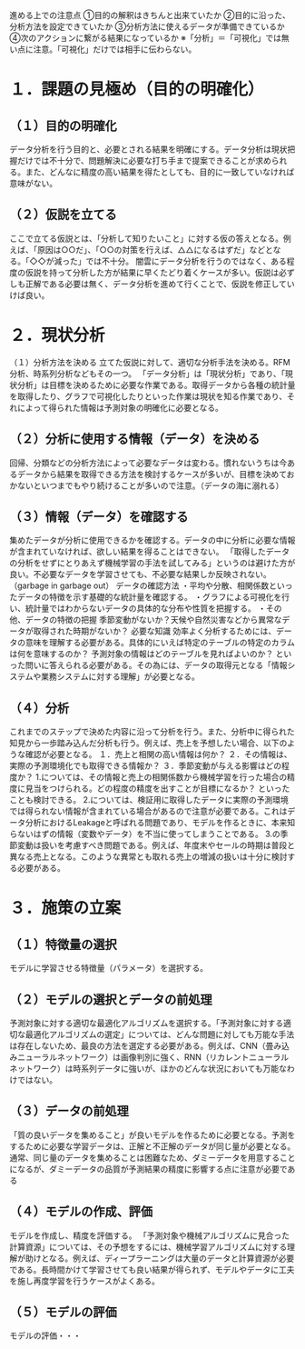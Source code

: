 進める上での注意点
①目的の解釈はきちんと出来ていたか
②目的に沿った、分析方法を設定できていたか
③分析方法に使えるデータが準備できているか
④次のアクションに繋がる結果になっているか
※「分析」＝「可視化」では無い点に注意。「可視化」だけでは相手に伝わらない。

# １．課題の見極め（目的の明確化）
## （１）目的の明確化
データ分析を行う目的と、必要とされる結果を明確にする。データ分析は現状把握だけでは不十分で、問題解決に必要な打ち手まで提案できることが求められる。また、どんなに精度の高い結果を得たとしても、目的に一致していなければ意味がない。

## （２）仮説を立てる
ここで立てる仮説とは、「分析して知りたいこと」に対する仮の答えとなる。例えば、「原因は○○だ」、「○○の対策を行えば、△△になるはずだ」などとなる。「◇◇が減った」では不十分。
闇雲にデータ分析を行うのではなく、ある程度の仮説を持って分析した方が結果に早くたどり着くケースが多い。仮説は必ずしも正解である必要は無く、データ分析を進めて行くことで、仮説を修正していけば良い。

# ２．現状分析
（１）分析方法を決める
立てた仮説に対して、適切な分析手法を決める。RFM分析、時系列分析などもその一つ。
「データ分析」は「現状分析」であり、「現状分析」は目標を決めるために必要な作業である。取得データから各種の統計量を取得したり、グラフで可視化したりといった作業は現状を知る作業であり、それによって得られた情報は予測対象の明確化に必要となる。

## （２）分析に使用する情報（データ）を決める
回帰、分類などの分析方法によって必要なデータは変わる。慣れないうちは今あるデータから結果を取得できる方法を検討するケースが多いが、目標を決めておかないといつまでもやり続けることが多いので注意。（データの海に溺れる）

## （３）情報（データ）を確認する
集めたデータが分析に使用できるかを確認する。データの中に分析に必要な情報が含まれていなければ、欲しい結果を得ることはできない。
「取得したデータの分析をせずにとりあえず機械学習の手法を試してみる」というのは避けた方が良い。不必要なデータを学習させても、不必要な結果しか反映されない。（garbage in garbage out）
データの確認方法
・平均や分散、相関係数といったデータの特徴を示す基礎的な統計量を確認する。
・グラフによる可視化を行い、統計量ではわからないデータの具体的な分布や性質を把握する。
・その他、データの特徴の把握
季節変動がないか？天候や自然災害などから異常なデータが取得された時期がないか？
必要な知識
効率よく分析するためには、データの意味を理解する必要がある。具体的にいえば特定のテーブルの特定のカラムは何を意味するのか？ 予測対象の情報はどのテーブルを見ればよいのか？ といった問いに答えられる必要がある。その為には、データの取得元となる「情報システムや業務システムに対する理解」が必要となる。

## （４）分析
これまでのステップで決めた内容に沿って分析を行う。また、分析中に得られた知見から一歩踏み込んだ分析も行う。例えば、売上を予想したい場合、以下のような確認が必要となる。
１．売上と相関の高い情報は何か？
２．その情報は、実際の予測環境化でも取得できる情報か？
３．季節変動が与える影響はどの程度か？
1.については、その情報と売上の相関係数から機械学習を行った場合の精度に見当をつけられる。どの程度の精度を出すことが目標になるか？ といったことも検討できる。
2.については、検証用に取得したデータに実際の予測環境では得られない情報が含まれている場合があるので注意が必要である。これはデータ分析におけるLeakageと呼ばれる問題であり、モデルを作るときに、本来知らないはずの情報（変数やデータ）を不当に使ってしまうことである。
3.の季節変動は扱いを考慮すべき問題である。例えば、年度末やセールの時期は普段と異なる売上となる。このような異常とも取れる売上の増減の扱いは十分に検討する必要がある。

# ３．施策の立案
## （１）特徴量の選択
モデルに学習させる特徴量（パラメータ）を選択する。

## （２）モデルの選択とデータの前処理
予測対象に対する適切な最適化アルゴリズムを選択する。「予測対象に対する適切な最適化アルゴリズムの選定」については、どんな問題に対しても万能な手法は存在しないため、最良の方法を選定する必要がある。例えば、CNN（畳み込みニューラルネットワーク）は画像判別に強く、RNN（リカレントニューラルネットワーク）は時系列データに強いが、ほかのどんな状況においても万能なわけではない。

## （３）データの前処理
「質の良いデータを集めること」が良いモデルを作るために必要となる。予測をするために必要な学習データは、正解と不正解のデータが同じ量が必要となる。通常、同じ量のデータを集めることは困難なため、ダミーデータを用意することになるが、ダミーデータの品質が予測結果の精度に影響する点に注意が必要である

## （４）モデルの作成、評価
モデルを作成し、精度を評価する。
「予測対象や機械アルゴリズムに見合った計算資源」については、その予想をするには、機械学習アルゴリズムに対する理解が助けとなる。例えば、ディープラーニングは大量のデータと計算資源が必要である。長時間かけて学習させても良い結果が得られず、モデルやデータに工夫を施し再度学習を行うケースがよくある。

## （５）モデルの評価
モデルの評価・・・
